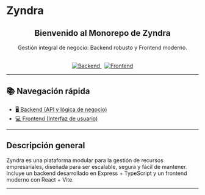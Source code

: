 # Zyndra

<div align="center">

<h2>Bienvenido al Monorepo de Zyndra</h2>

Gestión integral de negocio: Backend robusto y Frontend moderno.

<br/>

<a href="./backend/README.md">
  <img src="https://img.shields.io/badge/🖥️%20Backend-Express%20%7C%20TypeScript-0078D7?style=for-the-badge&logo=typescript&logoColor=white" alt="Backend" />
</a>
&nbsp;
<a href="./frontend/README.md">
  <img src="https://img.shields.io/badge/💻%20Frontend-React%20%7C%20Vite-43B581?style=for-the-badge&logo=react&logoColor=white" alt="Frontend" />
</a>

</div>

---

## 📚 Navegación rápida

- [🖥️ Backend (API y lógica de negocio)](./backend/README.md)
- [💻 Frontend (Interfaz de usuario)](./frontend/README.md)

---

## Descripción general

Zyndra es una plataforma modular para la gestión de recursos empresariales, diseñada para ser escalable, segura y fácil de mantener.  
Incluye un backend desarrollado en Express + TypeScript y un frontend moderno con React + Vite.

---

